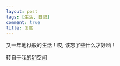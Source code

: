 ```yaml
---
layout: post
tags: [生活, 日记]
comment: true
title: 复度 
---
```


又一年地狱般的生活！哎, 该忘了些什么才好哟！


转自于[我的51空间](http://home.51.com/cailiwei712/diary/item/10013860.html)
